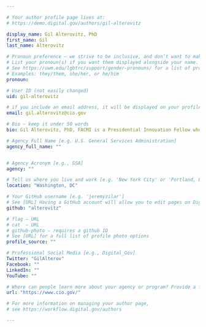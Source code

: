 ```yaml
---

# Your author profile page lives at:
# https://demo.digital.gov/authors/gil-alterovitz

display_name: Gil Alterovitz, PhD
first_name: Gil
last_name: Alterovitz

# Pronoun preference — we strive to be inclusive, and don’t want to make assumptions on a person’s first name (be it a gender-neutral name, or is one more common in languages other than English). Learn more http://www.MyPronouns.org
# List your pronoun(s) if you want them displayed alongside your name. Leave it blank and we'll use just your name.
# See https://uwm.edu/lgbtrc/support/gender-pronouns/ for a list of pronouns
# Examples: they/them, she/her, or he/him
pronoun:

# User ID (not easily changed)
uid: gil-alterovitz

# if you include an email address, it will be displayed on your profile page
email: gil.alterovitz@cio.gov

# Bio — keep it under 50 words
bio: Gil Alterovitz, PhD, FACMI is a Presidential Innovation Fellow who has worked on bridging data ecosystems and AI at the interface of several federal organizations, including the White House, HHS/NCI, GSA, The CIO Council, and the VA.

# Agency Full Name [e.g. U.S. General Services Administration]
agency_full_name: ""


# Agency Acronym [e.g., GSA]
agency: ""

# Tell us where you live and work [e.g. 'New York City' or 'Portland, OR']
location: "Washington, DC"

# Your GitHub username [e.g. 'jeremyzilar']
# See [URL] Having a GitHub account will allow you to edit pages on DigitalGov. The image used in your GitHub account can also be used to populate your digital.gov profile photo.
github: "alterovitz"

# flag — URL
# cat  — URL
# github-photo — requires a github ID
# See [URL] for a full list of profile photo options
profile_source: ""

# Professional Social Media [e.g., Digital_Gov]
Twitter: "GilAlterov"
Facebook: ""
LinkedIn: ""
YouTube: ""

# Where can people learn more about your agency or program? Provide a full URL [e.g. 'https://www.example.gov/']
url: "https://www.cio.gov/"

# For more information on managing your author page,
# see https://workflow.digital.gov/authors

---
```

